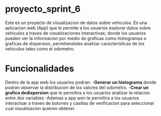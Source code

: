 # proyecto_sprint_6
Este es un proyecto de visualizacion de datos sobre vehiculos.
Es una aplicacion web (App) que le permite a los usuarios explorar datos sobre vehiculos a traves de visualizaciones interactivas; donde los usuarios pueden ver la informacion por medio de graficas como histogramas o graficas de dispersion, permitiendoles analizar caracteristicas de los vehiculos tales como el odometro.
# Funcionalidades
Dentro de la app web los usuarios podran:
-**Generar un histograma** donde podran observar la distribucion de los valores del odometro.
-**Crear un grafico dedispersion** que le permitira a los usuarios analizar la relacion entre dos variables
-Ademas a app wen le permitira a los usuarios interactuar a traves de botones y casillas de verificacion para seleccionar cual visualizacion quieren obtener.